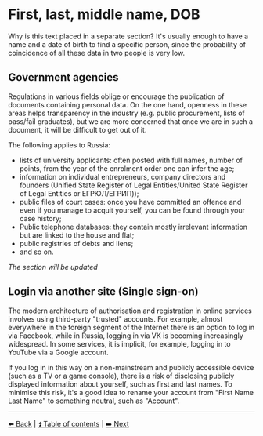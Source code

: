 # First, last, middle name, DOB

Why is this text placed in a separate section? It's usually enough to have a name and a date of birth to find a specific person,
since the probability of coincidence of all these data in two people is very low.

## Government agencies

Regulations in various fields oblige or encourage the publication of documents containing personal data. On the one hand, openness in these areas helps transparency in the industry (e.g. public procurement, lists of pass/fail graduates), but we are more concerned that once we are in such a document, it will be difficult to get out of it.

The following applies to Russia:
- lists of university applicants: often posted with full names, number of points, from the year of the enrolment order one can infer the age;
- information on individual entrepreneurs, company directors and founders (Unified State Register of Legal Entities/United State Register of Legal Entities or  ЕГРЮЛ/ЕГРИП));
- public files of court cases: once you have committed an offence and even if you manage to acquit yourself, you can be found through your case history;
- Public telephone databases: they contain mostly irrelevant information but are linked to the house and flat; 
- public registries of debts and liens;
- and so on.

*The section will be updated*

## Login via another site (Single sign-on)

The modern architecture of authorisation and registration in online services involves using third-party "trusted" accounts. 
For example, almost everywhere in the foreign segment of the Internet there is an option to log in via Facebook, while in Russia, logging in via VK is becoming increasingly widespread. In some services, it is implicit, for example, logging in to YouTube via a Google account.

If you log in in this way on a non-mainstream and publicly accessible device (such as a TV or a game console), there is a risk of disclosing publicly displayed information about yourself, such as first and last names. To minimise this risk, it's a good idea to rename your account from "First Name Last Name" to something neutral, such as "Account".

---

[⬅️ Back](./phone.md) | [⏫ Table of contents](../README.md) | [➡️ Next](./location.md)
